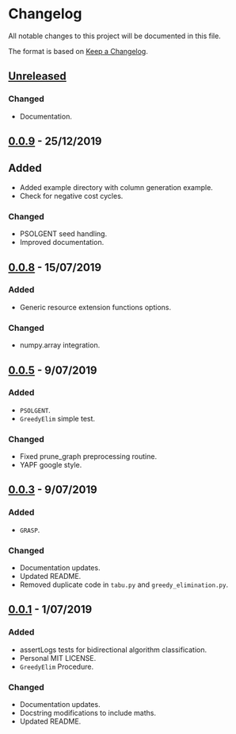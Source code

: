 # Changelog
All notable changes to this project will be documented in this file.

The format is based on [Keep a Changelog](https://keepachangelog.com/en/1.0.0/).

## [Unreleased]
### Changed 
- Documentation.

## [0.0.9] - 25/12/2019
## Added

- Added example directory with column generation example.
- Check for negative cost cycles.

### Changed

- PSOLGENT seed handling.
- Improved documentation.

## [0.0.8] - 15/07/2019
### Added

- Generic resource extension functions options.

### Changed

- numpy.array integration.

## [0.0.5] - 9/07/2019
### Added

- ``PSOLGENT``.
- ``GreedyElim`` simple test.

### Changed

- Fixed prune_graph preprocessing routine.
- YAPF google style.

## [0.0.3] - 9/07/2019
### Added

- ``GRASP``.

### Changed

- Documentation updates.
- Updated README.
- Removed duplicate code in `tabu.py` and `greedy_elimination.py`.

## [0.0.1] - 1/07/2019
### Added

- assertLogs tests for bidirectional algorithm classification.
- Personal MIT LICENSE.
- ``GreedyElim`` Procedure.

### Changed

- Documentation updates.
- Docstring modifications to include maths.
- Updated README.


[Unreleased]: https://github.com/torressa/cspy/compare/v0.0.9...HEAD
[0.0.9]: https://github.com/torressa/cspy/compare/v0.0.8...v0.0.9
[0.0.8]: https://github.com/torressa/cspy/compare/0.0.5...v0.0.8
[0.0.5]: https://github.com/torressa/cspy/compare/0.0.3...0.0.5
[0.0.3]: https://github.com/torressa/cspy/compare/0.0.1...0.0.3
[0.0.1]: https://github.com/torressa/cspy/releases/tag/v0.0.1

